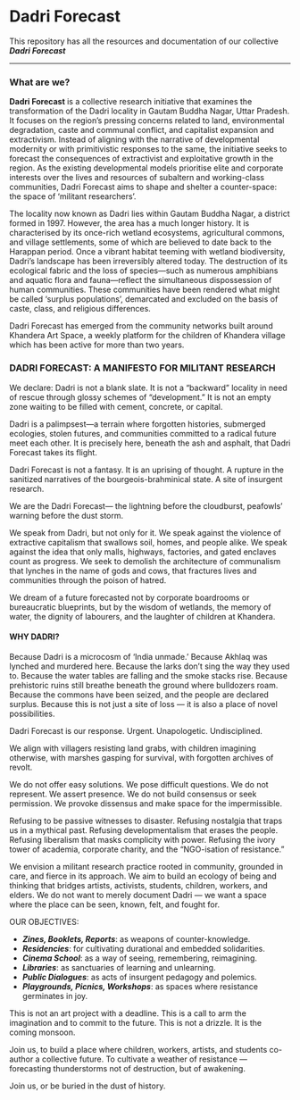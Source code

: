# Dadri Forecast
This repository has all the resources and documentation of our collective ***Dadri Forecast***

--- 

### What are we?

**Dadri Forecast** is a collective research initiative that examines the transformation of the Dadri locality in Gautam Buddha Nagar, Uttar Pradesh. It focuses on the region’s pressing concerns related to land, environmental degradation, caste and communal conflict, and capitalist expansion and extractivism. Instead of aligning with the narrative of developmental modernity or with primitivistic responses to the same, the initiative seeks to forecast the consequences of extractivist and exploitative growth in the region. As the existing developmental models prioritise elite and corporate interests over the lives and resources of subaltern and working-class communities, Dadri Forecast aims to shape and shelter a counter-space: the space of ‘militant researchers’.

The locality now known as Dadri lies within Gautam Buddha Nagar, a district formed in 1997. However, the area has a much longer history. It is characterised by its once-rich wetland ecosystems, agricultural commons, and village settlements, some of which are believed to date back to the Harappan period. Once a vibrant habitat teeming with wetland biodiversity, Dadri’s landscape has been irreversibly altered today. The destruction of its ecological fabric and the loss of species—such as numerous amphibians and aquatic flora and fauna—reflect the simultaneous dispossession of human communities. These communities have been rendered what might be called ‘surplus populations’, demarcated and excluded on the basis of caste, class, and religious differences.

Dadri Forecast has emerged from the community networks built around Khandera Art Space, a weekly platform for the children of Khandera village which has been active for more than two years.

### DADRI FORECAST: A MANIFESTO FOR MILITANT RESEARCH

We declare: Dadri is not a blank slate.
It is not a “backward” locality in need of rescue through glossy schemes of “development.”
It is not an empty zone waiting to be filled with cement, concrete, or capital.

Dadri is a palimpsest—a terrain where forgotten histories, submerged ecologies, stolen futures, and communities committed to a radical future meet each other.
It is precisely here, beneath the ash and asphalt, that Dadri Forecast takes its flight.

Dadri Forecast is not a fantasy.
It is an uprising of thought.
A rupture in the sanitized narratives of the bourgeois-brahminical state.
A site of insurgent research.

We are the Dadri Forecast—
the lightning before the cloudburst, 
peafowls’ warning before the dust storm.

We speak from Dadri, but not only for it.
We speak against the violence of extractive capitalism that swallows soil, homes, and people alike.
We speak against the idea that only malls, highways, factories, and gated enclaves count as progress.
We seek to demolish the architecture of communalism that lynches in the name of gods and cows, that fractures lives and communities through the poison of hatred.

We dream of a future forecasted not by corporate boardrooms or bureaucratic blueprints, but by the wisdom of wetlands, the memory of water, the dignity of labourers, and the laughter of children at Khandera.

#### WHY DADRI?

Because Dadri is a microcosm of ‘India unmade.’
Because Akhlaq was lynched and murdered here.
Because the larks don’t sing the way they used to.
Because the water tables are falling and the smoke stacks rise.
Because prehistoric ruins still breathe beneath the ground where bulldozers roam.
Because the commons have been seized, and the people are declared surplus.
Because this is not just a site of loss — it is also a place of novel possibilities.

Dadri Forecast is our response.
Urgent. Unapologetic. Undisciplined.

We align with villagers resisting land grabs, with children imagining otherwise,
with marshes gasping for survival, with forgotten archives of revolt.

We do not offer easy solutions. We pose difficult questions.
We do not represent. We assert presence.
We do not build consensus or seek permission.
We provoke dissensus and make space for the impermissible.

Refusing to be passive witnesses to disaster.
Refusing nostalgia that traps us in a mythical past.
Refusing developmentalism that erases the people.
Refusing liberalism that masks complicity with power.
Refusing the ivory tower of academia, corporate charity, and the “NGO-isation of resistance.”

We envision a militant research practice rooted in community, grounded in care, and fierce in its approach.
We aim to build an ecology of being and thinking that bridges artists, activists, students, children, workers, and elders.
We do not want to merely document Dadri — we want a space where the place can be seen, known, felt, and fought for.

OUR OBJECTIVES:

- ***Zines, Booklets, Reports***: as weapons of counter-knowledge.
- ***Residencies***: for cultivating durational and embedded solidarities.
- ***Cinema School***: as a way of seeing, remembering, reimagining.
- ***Libraries***: as sanctuaries of learning and unlearning.
- ***Public Dialogues***: as acts of insurgent pedagogy and polemics.
- ***Playgrounds, Picnics, Workshops***: as spaces where resistance germinates in joy.

This is not an art project with a deadline.
This is a call to arm the imagination and to commit to the future.
This is not a drizzle. It is the coming monsoon.

Join us, to build a place where children, workers, artists, and students co-author a collective future.
To cultivate a weather of resistance — forecasting thunderstorms not of destruction, but of awakening.

Join us, or be buried in the dust of history.

